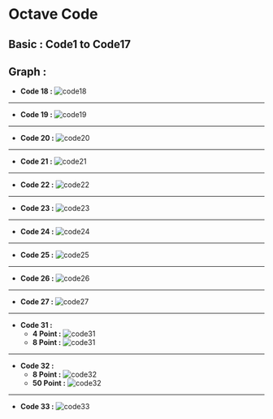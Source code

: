 # Octave Code

##  Basic : Code1 to Code17

## Graph :

* **Code 18 :** 
![code18](./assets/figcode18.png) 
--- 

* **Code 19 :** 
![code19](./assets/figcode19.png)  
--- 

* **Code 20 :** 
![code20](./assets/figcode20.png)  
--- 

* **Code 21 :** 
![code21](./assets/figcode21.png)  
--- 

* **Code 22 :** 
![code22](./assets/figcode22.png)  
--- 

* **Code 23 :** 
![code23](./assets/figcode23.png)  
--- 

* **Code 24 :** 
![code24](./assets/figcode24.png)  
--- 

* **Code 25 :** 
![code25](./assets/figcode25.png)  
--- 

* **Code 26 :** 
![code26](./assets/figcode26.png)  
--- 

* **Code 27 :** 
![code27](./assets/figcode27.png)  
--- 

* **Code 31 :** 
  * **4 Point :**
![code31](./assets/figcode31_1.png)  
  * **8 Point :**
![code31](./assets/figcode31_2.png)  
--- 

* **Code 32 :** 
  * **8 Point :**
![code32](./assets/figcode32_1.png)  
  * **50 Point :**
![code32](./assets/figcode32_2.png)  
--- 

* **Code 33 :** 
![code33](./assets/figcode33.png)  